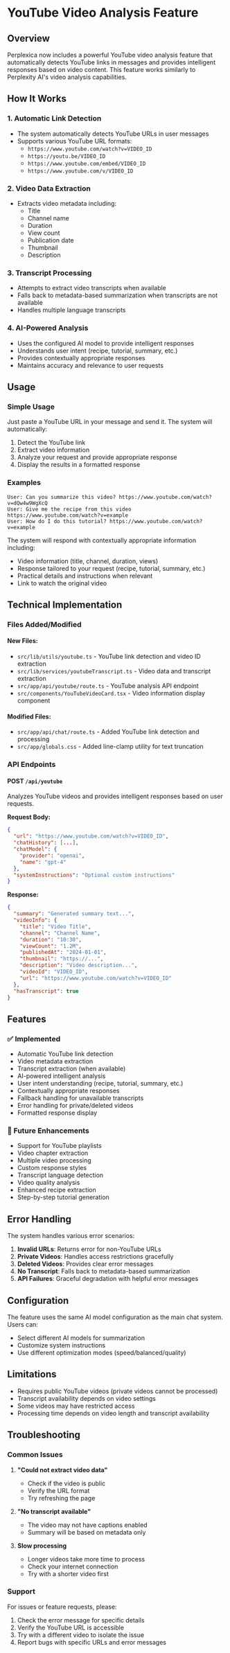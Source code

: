 # YouTube Video Analysis Feature

## Overview

Perplexica now includes a powerful YouTube video analysis feature that automatically detects YouTube links in messages and provides intelligent responses based on video content. This feature works similarly to Perplexity AI's video analysis capabilities.

## How It Works

### 1. Automatic Link Detection
- The system automatically detects YouTube URLs in user messages
- Supports various YouTube URL formats:
  - `https://www.youtube.com/watch?v=VIDEO_ID`
  - `https://youtu.be/VIDEO_ID`
  - `https://www.youtube.com/embed/VIDEO_ID`
  - `https://www.youtube.com/v/VIDEO_ID`

### 2. Video Data Extraction
- Extracts video metadata including:
  - Title
  - Channel name
  - Duration
  - View count
  - Publication date
  - Thumbnail
  - Description

### 3. Transcript Processing
- Attempts to extract video transcripts when available
- Falls back to metadata-based summarization when transcripts are not available
- Handles multiple language transcripts

### 4. AI-Powered Analysis
- Uses the configured AI model to provide intelligent responses
- Understands user intent (recipe, tutorial, summary, etc.)
- Provides contextually appropriate responses
- Maintains accuracy and relevance to user requests

## Usage

### Simple Usage
Just paste a YouTube URL in your message and send it. The system will automatically:

1. Detect the YouTube link
2. Extract video information
3. Analyze your request and provide appropriate response
4. Display the results in a formatted response

### Examples
```
User: Can you summarize this video? https://www.youtube.com/watch?v=dQw4w9WgXcQ
User: Give me the recipe from this video https://www.youtube.com/watch?v=example
User: How do I do this tutorial? https://www.youtube.com/watch?v=example
```

The system will respond with contextually appropriate information including:
- Video information (title, channel, duration, views)
- Response tailored to your request (recipe, tutorial, summary, etc.)
- Practical details and instructions when relevant
- Link to watch the original video

## Technical Implementation

### Files Added/Modified

#### New Files:
- `src/lib/utils/youtube.ts` - YouTube link detection and video ID extraction
- `src/lib/services/youtubeTranscript.ts` - Video data and transcript extraction
- `src/app/api/youtube/route.ts` - YouTube analysis API endpoint
- `src/components/YouTubeVideoCard.tsx` - Video information display component

#### Modified Files:
- `src/app/api/chat/route.ts` - Added YouTube link detection and processing
- `src/app/globals.css` - Added line-clamp utility for text truncation

### API Endpoints

#### POST `/api/youtube`
Analyzes YouTube videos and provides intelligent responses based on user requests.

**Request Body:**
```json
{
  "url": "https://www.youtube.com/watch?v=VIDEO_ID",
  "chatHistory": [...],
  "chatModel": {
    "provider": "openai",
    "name": "gpt-4"
  },
  "systemInstructions": "Optional custom instructions"
}
```

**Response:**
```json
{
  "summary": "Generated summary text...",
  "videoInfo": {
    "title": "Video Title",
    "channel": "Channel Name",
    "duration": "10:30",
    "viewCount": "1.2M",
    "publishedAt": "2024-01-01",
    "thumbnail": "https://...",
    "description": "Video description...",
    "videoId": "VIDEO_ID",
    "url": "https://www.youtube.com/watch?v=VIDEO_ID"
  },
  "hasTranscript": true
}
```

## Features

### ✅ Implemented
- Automatic YouTube link detection
- Video metadata extraction
- Transcript extraction (when available)
- AI-powered intelligent analysis
- User intent understanding (recipe, tutorial, summary, etc.)
- Contextually appropriate responses
- Fallback handling for unavailable transcripts
- Error handling for private/deleted videos
- Formatted response display

### 🔄 Future Enhancements
- Support for YouTube playlists
- Video chapter extraction
- Multiple video processing
- Custom response styles
- Transcript language detection
- Video quality analysis
- Enhanced recipe extraction
- Step-by-step tutorial generation

## Error Handling

The system handles various error scenarios:

1. **Invalid URLs**: Returns error for non-YouTube URLs
2. **Private Videos**: Handles access restrictions gracefully
3. **Deleted Videos**: Provides clear error messages
4. **No Transcript**: Falls back to metadata-based summarization
5. **API Failures**: Graceful degradation with helpful error messages

## Configuration

The feature uses the same AI model configuration as the main chat system. Users can:

- Select different AI models for summarization
- Customize system instructions
- Use different optimization modes (speed/balanced/quality)

## Limitations

- Requires public YouTube videos (private videos cannot be processed)
- Transcript availability depends on video settings
- Some videos may have restricted access
- Processing time depends on video length and transcript availability

## Troubleshooting

### Common Issues

1. **"Could not extract video data"**
   - Check if the video is public
   - Verify the URL format
   - Try refreshing the page

2. **"No transcript available"**
   - The video may not have captions enabled
   - Summary will be based on metadata only

3. **Slow processing**
   - Longer videos take more time to process
   - Check your internet connection
   - Try with a shorter video first

### Support

For issues or feature requests, please:
1. Check the error message for specific details
2. Verify the YouTube URL is accessible
3. Try with a different video to isolate the issue
4. Report bugs with specific URLs and error messages 
